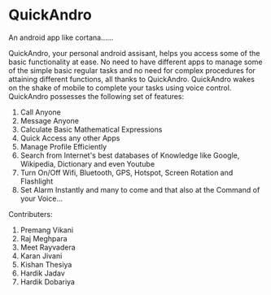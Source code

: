 # QuickAndro

An android app like cortana......

QuickAndro, your personal android assisant, helps you access some of the basic functionality at ease. No need to have different apps to manage some of the simple basic regular tasks and no need for complex procedures for attaining different functions, all thanks to QuickAndro. QuickAndro wakes on the shake of mobile to complete your tasks using voice control.
QuickAndro possesses the following set of features:

1. Call Anyone
2. Message Anyone
3. Calculate Basic Mathematical Expressions
4. Quick Access any other Apps
5. Manage Profile Efficiently
6. Search from Internet's best databases of Knowledge like Google, Wikipedia, Dictionary and even Youtube
7. Turn On/Off Wifi, Bluetooth, GPS, Hotspot, Screen Rotation and Flashlight
8. Set Alarm Instantly and many to come and that also at the Command of your Voice...

Contributers:
1. Premang Vikani
2. Raj Meghpara
3. Meet Rayvadera
4. Karan Jivani
5. Kishan Thesiya
6. Hardik Jadav
7. Hardik Dobariya
